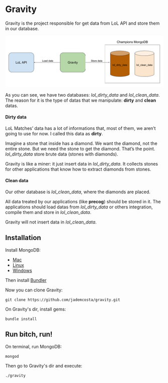 # Gravity

Gravity is the project responsible for get data from LoL API and store them in our database.

![gravity_diagram](img/gravity_diagram.png)

As you can see, we have two databases: _lol_dirty_data_ and _lol_clean_data_. The reason for it is the type of datas that we manipulate: **dirty** and **clean** datas.

#### Dirty data
LoL Matches’ data has a lot of informations that, most of them, we aren’t going to use for now. I called this data as **dirty**. 

Imagine a stone that inside has a diamond. We want the diamond, not the entire stone. But we need the stone to get the diamond. That’s the point. _lol_dirty_data_ store brute data (stones with diamonds). 

Gravity is like a miner: it just insert data in _lol_dirty_data_. It collects stones for other applications that know how to extract diamonds from stones.

#### Clean data
Our other database is _lol_clean_data_, where the diamonds are placed. 

All data treated by our applications (like **precog**) should be stored in it. The applications should load datas from _lol_dirty_data_ or others integration, compile them and store in _lol_clean_data_. 

Gravity will not insert data in _lol_clean_data_.

## Installation
Install MongoDB:
  - [Mac](https://docs.mongodb.com/manual/installation/)
  - [Linux](https://docs.mongodb.com/manual/administration/install-on-linux/)
  - [Windows](https://www.youtube.com/watch?v=dQw4w9WgXcQ)

Then install [Bundler](http://bundler.io/)

Now you can clone Gravity:
```
git clone https://github.com/jademcosta/gravity.git
```

On Gravity's dir, install gems:
```
bundle install
```

## Run bitch, run!
On terminal, run MongoDB:
```
mongod
```

Then go to Gravity's dir and execute:
```
./gravity
```